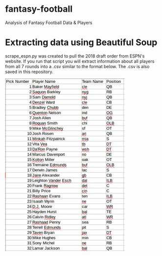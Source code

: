 # fantasy-football

Analysis of Fantasy Football Data &amp; Players

# Extracting data using Beautiful Soup

scrape_espn.py was created to pull the 2018 draft order from ESPN's website.  If you run that script you will extract information about all players from all 7 rounds into a .csv similar to the format below.  The .csv is also saved in this repository. 

![DraftOrder2018](DraftOrder2018.png)
